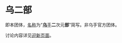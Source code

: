 # 乌二部

即本团体，[名称](乌二部的九十亿个名字.md)为“[**乌**手](乌手.md)**二**次元**部**”简写。非乌手官方团体。

讨论内容详见[迎新页面](../01-欢迎/index.md)。
